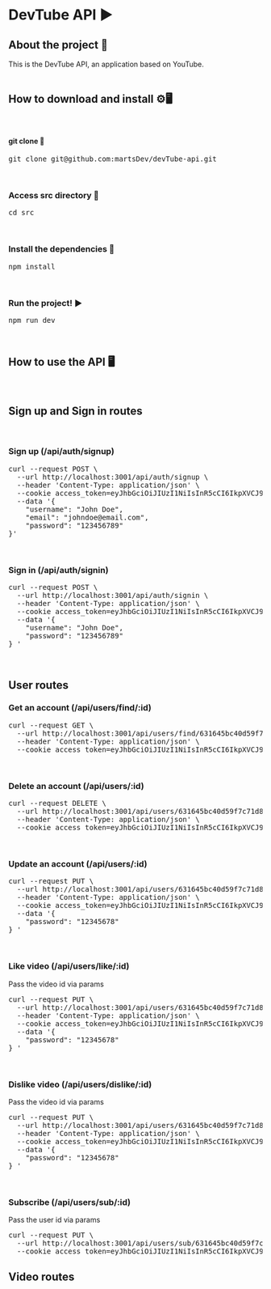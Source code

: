 # DevTube API ▶️

## About the project 📄

This is the DevTube API, an application based on YouTube.
<br />
<br />

## How to download and install ⚙️🖥️
<br />

#### git clone 🔽

<pre>
git clone git@github.com:martsDev/devTube-api.git
</pre>

<br />

### Access src directory 📂

<pre>
cd src
</pre>

<br />

### Install the dependencies 🔧

<pre>
npm install
</pre>

<br />

### Run the project! ▶️

<pre>
npm run dev
</pre>

<br />

## How to use the API 🖥️

<br />

## Sign up and Sign in routes 

<br />

### Sign up (/api/auth/signup)


<pre>
curl --request POST \
  --url http://localhost:3001/api/auth/signup \
  --header 'Content-Type: application/json' \
  --cookie access_token=eyJhbGciOiJIUzI1NiIsInR5cCI6IkpXVCJ9.eyJpZCI6IjYzMTI1YWVmZWYyZTc4ZmQ5ZWUzMzBiYiIsImlhdCI6MTY2MjE1MTczN30.yi8-s14cjPx23SaOMd0SMwoOjC4AiKjNg2WRb9QtIjg \
  --data '{
	"username": "John Doe",
	"email": "johndoe@email.com",
	"password": "123456789"
}'
</pre>

<br />

### Sign in (/api/auth/signin)


<pre>
curl --request POST \
  --url http://localhost:3001/api/auth/signin \
  --header 'Content-Type: application/json' \
  --cookie access_token=eyJhbGciOiJIUzI1NiIsInR5cCI6IkpXVCJ9.eyJpZCI6IjYzMTY0NWJjNDBkNTlmN2M3MWQ4YmJlYyIsImlhdCI6MTY2MjQwNDAzMn0.gwOQ0G0GVdCgHZu3E3pOUBlXM4vivsux4h6VzNOim9I \
  --data '{
	"username": "John Doe",
	"password": "123456789"
} '
</pre>

<br />

## User routes

### Get an account (/api/users/find/:id)

<pre>
curl --request GET \
  --url http://localhost:3001/api/users/find/631645bc40d59f7c71d8bbec \
  --header 'Content-Type: application/json' \
  --cookie access_token=eyJhbGciOiJIUzI1NiIsInR5cCI6IkpXVCJ9.eyJpZCI6IjYzMTY0NWJjNDBkNTlmN2M3MWQ4YmJlYyIsImlhdCI6MTY2MjQwNDAzMn0.gwOQ0G0GVdCgHZu3E3pOUBlXM4vivsux4h6VzNOim9I
</pre>

<br />

### Delete an account (/api/users/:id)

<pre>
curl --request DELETE \
  --url http://localhost:3001/api/users/631645bc40d59f7c71d8bbec \
  --header 'Content-Type: application/json' \
  --cookie access_token=eyJhbGciOiJIUzI1NiIsInR5cCI6IkpXVCJ9.eyJpZCI6IjYzMTY0NWJjNDBkNTlmN2M3MWQ4YmJlYyIsImlhdCI6MTY2MjQwNDAzMn0.gwOQ0G0GVdCgHZu3E3pOUBlXM4vivsux4h6VzNOim9I
</pre>

<br />

### Update an account (/api/users/:id)

<pre>
curl --request PUT \
  --url http://localhost:3001/api/users/631645bc40d59f7c71d8bbec \
  --header 'Content-Type: application/json' \
  --cookie access_token=eyJhbGciOiJIUzI1NiIsInR5cCI6IkpXVCJ9.eyJpZCI6IjYzMTY0NWJjNDBkNTlmN2M3MWQ4YmJlYyIsImlhdCI6MTY2MjQwNDAzMn0.gwOQ0G0GVdCgHZu3E3pOUBlXM4vivsux4h6VzNOim9I \
  --data '{
	"password": "12345678"
} '
</pre>

<br />

### Like video (/api/users/like/:id)
Pass the video id via params

<pre>
curl --request PUT \
  --url http://localhost:3001/api/users/631645bc40d59f7c71d8bbec \
  --header 'Content-Type: application/json' \
  --cookie access_token=eyJhbGciOiJIUzI1NiIsInR5cCI6IkpXVCJ9.eyJpZCI6IjYzMTY0NWJjNDBkNTlmN2M3MWQ4YmJlYyIsImlhdCI6MTY2MjQwNDAzMn0.gwOQ0G0GVdCgHZu3E3pOUBlXM4vivsux4h6VzNOim9I \
  --data '{
	"password": "12345678"
} '
</pre>

<br />

### Dislike video (/api/users/dislike/:id)
Pass the video id via params

<pre>
curl --request PUT \
  --url http://localhost:3001/api/users/631645bc40d59f7c71d8bbec \
  --header 'Content-Type: application/json' \
  --cookie access_token=eyJhbGciOiJIUzI1NiIsInR5cCI6IkpXVCJ9.eyJpZCI6IjYzMTY0NWJjNDBkNTlmN2M3MWQ4YmJlYyIsImlhdCI6MTY2MjQwNDAzMn0.gwOQ0G0GVdCgHZu3E3pOUBlXM4vivsux4h6VzNOim9I \
  --data '{
	"password": "12345678"
} '
</pre>

<br />

### Subscribe (/api/users/sub/:id)
Pass the user id via params

<pre>
curl --request PUT \
  --url http://localhost:3001/api/users/sub/631645bc40d59f7c71d8bbec \
  --cookie access_token=eyJhbGciOiJIUzI1NiIsInR5cCI6IkpXVCJ9.eyJpZCI6IjYzMTY0NWJjNDBkNTlmN2M3MWQ4YmJlYyIsImlhdCI6MTY2MjQwNDAzMn0.gwOQ0G0GVdCgHZu3E3pOUBlXM4vivsux4h6VzNOim9I
</pre>

## Video routes

